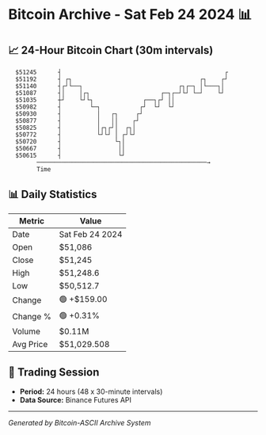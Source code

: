 # Bitcoin Archive - Sat Feb 24 2024 📊

## 📈 24-Hour Bitcoin Chart (30m intervals)

```
  $51245      ┤                                              ┌ 
  $51192      ┤ ┌┐                                    ┌┐    ┌┘ 
  $51140      ┤┌┘└──┐                           ┌┐┌─┐ │└───┐│  
  $51087      ┤│    │┌┐                    ┌─┐┌─┘└┘ └─┘    └┘  
  $51035      ┼┘    └┘└┐              ┌──┐┌┘ ││                
  $50982      ┤        └─┐           ┌┘  └┘  └┘                
  $50930      ┤          │   ┌┐     ┌┘                         
  $50877      ┤          │   ││    ┌┘                          
  $50825      ┤          │┌┐┌┘│  ┌┐│                           
  $50772      ┤          └┘└┘ │ ┌┘└┘                           
  $50720      ┤               └┐│                              
  $50667      ┤                ││                              
  $50615      ┤                └┘                              
        ────────────────────────────────────────────────→
        Time
```

## 📊 Daily Statistics

| Metric | Value |
|--------|-------|
| Date | Sat Feb 24 2024 |
| Open | $51,086 |
| Close | $51,245 |
| High | $51,248.6 |
| Low | $50,512.7 |
| Change | 🟢 +$159.00 |
| Change % | 🟢 +0.31% |
| Volume | $0.11M |
| Avg Price | $51,029.508 |

## 📅 Trading Session

- **Period:** 24 hours (48 x 30-minute intervals)
- **Data Source:** Binance Futures API

---
*Generated by Bitcoin-ASCII Archive System*
